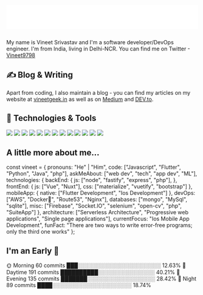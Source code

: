 <h1 align="center">
  <img src="https://raw.githubusercontent.com/vineetgeek/vineetgeek/master/name.svg" alt="Vineet Geek" />
</h1>

My name is Vineet Srivastav and I'm a software developer/DevOps engineer. I'm from India, living in Delhi-NCR. You can find me on Twitter -<a href='https://twitter.com/vineet9798'>Vineet9798</a>

## &#x270d; Blog & Writing

Apart from coding, I also maintain a blog - you can find my articles on my website at [vineetgeek.in](https://vineetgeek.in/) as well as on [Medium](https://medium.com/@vineetgeek) and [DEV.to](https://dev.to/vineetgeek).

## 🔧 Technologies & Tools
![](https://img.shields.io/badge/OS-Mac-informational?style=flat&logo=linux&logoColor=white&color=2bbc8a)
![](https://img.shields.io/badge/Editor-IntelliJ_IDEA-informational?style=flat&logo=intellij-idea&logoColor=white&color=2bbc8a)
![](https://img.shields.io/badge/Code-Python-informational?style=flat&logo=python&logoColor=white&color=2bbc8a)
![](https://img.shields.io/badge/Code-JavaScript-informational?style=flat&logo=javascript&logoColor=white&color=2bbc8a)
![](https://img.shields.io/badge/Code-Golang-informational?style=flat&logo=go&logoColor=white&color=2bbc8a)
![](https://img.shields.io/badge/Code-Make-informational?style=flat&logo=cmake&logoColor=white&color=2bbc8a)
![](https://img.shields.io/badge/Code-Flutter-informational?style=flat&logo=vue.js&logoColor=white&color=2bbc8a)
![](https://img.shields.io/badge/Shell-Zsh-informational?style=flat&logo=gnu-bash&logoColor=white&color=2bbc8a)
![](https://img.shields.io/badge/Tools-PostgreSQL-informational?style=flat&logo=postgresql&logoColor=white&color=2bbc8a)
![](https://img.shields.io/badge/Tools-Docker-informational?style=flat&logo=docker&logoColor=white&color=2bbc8a)
![](https://img.shields.io/badge/Tools-Kubernetes-informational?style=flat&logo=kubernetes&logoColor=white&color=2bbc8a)
![](https://img.shields.io/badge/Tools-Red_Hat_OpenShift-informational?style=flat&logo=red-hat-open-shift&logoColor=white&color=2bbc8a)
![](https://img.shields.io/badge/Cloud-Aws_Google_Cloud-informational?style=flat&logo=digitalocean&logoColor=white&color=2bbc8a)

## A little more about me...
const vineet = {
    pronouns: "He" | "Him",
    code: ["Javascript", "Flutter", "Python", "Java", "php"],
    askMeAbout: ["web dev", "tech", "app dev", "ML"],
    technologies: {
        backEnd: {
            js: ["node", "fastify", "express", "php"],
        },
        frontEnd: {
            js: ["Vue", "Nuxt"],
            css: ["materialize", "vuetify", "bootstrap"]
        },
        mobileApp: {
            native: ["Flutter Development", "Ios Development"]
        },
        devOps: ["AWS", "Docker🐳", "Route53", "Nginx"],
        databases: ["mongo", "MySql", "sqlite"],
        misc: ["Firebase", "Socket.IO", "selenium", "open-cv", "php", "SuiteApp"]
    },
    architecture: ["Serverless Architecture", "Progressive web applications", "Single page applications"],
    currentFocus: "Ios Mobile App Development",
    funFact: "There are two ways to write error-free programs; only the third one works"
};

## I'm an Early 🐤

🌞 Morning    60 commits     ███░░░░░░░░░░░░░░░░░░░░░░   12.63% 
🌆 Daytime    191 commits    ██████████░░░░░░░░░░░░░░░   40.21% 
🌃 Evening    135 commits    ███████░░░░░░░░░░░░░░░░░░   28.42% 
🌙 Night      89 commits     ████░░░░░░░░░░░░░░░░░░░░░   18.74%






